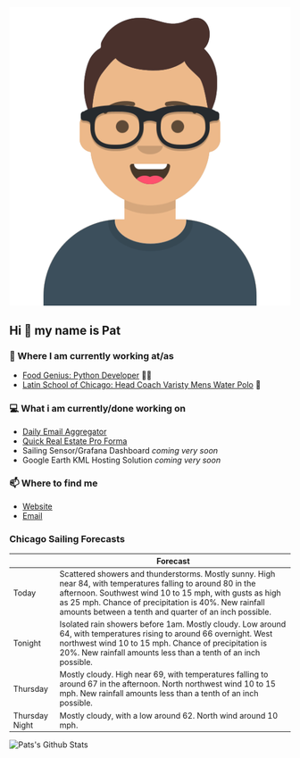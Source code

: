 [![Social banner for p-j-falconer](https://raw.githubusercontent.com/P-J-FALCONER/P-J-FALCONER/master/assets/avataaars.svg)](https://patfalconer.com/)
## Hi :wave: my name is Pat

### 💼 Where I am currently working at/as
- [Food Genius: Python Developer](https://getfoodgenius.com/) 🍔🐍
- [Latin School of Chicago: Head Coach Varisty Mens Water Polo](https://www.latinschool.org/) 🤽


### 💻 What i am currently/done working on
 - [Daily Email Aggregator](https://github.com/P-J-FALCONER/dott_daily_mail)
 - [Quick Real Estate Pro Forma](https://github.com/P-J-FALCONER/henry)
 - Sailing Sensor/Grafana Dashboard *coming very soon*
 - Google Earth KML Hosting Solution *coming very soon*

### 📫 Where to find me
 - [Website](https://patfalconer.com/)
 - [Email](mailto:patrick.j.falconer@gmail.com)


### Chicago Sailing Forecasts
|   | Forecast  |
|---|---|
| Today | Scattered showers and thunderstorms. Mostly sunny. High near 84, with temperatures falling to around 80 in the afternoon. Southwest wind 10 to 15 mph, with gusts as high as 25 mph. Chance of precipitation is 40%. New rainfall amounts between a tenth and quarter of an inch possible. |
| Tonight | Isolated rain showers before 1am. Mostly cloudy. Low around 64, with temperatures rising to around 66 overnight. West northwest wind 10 to 15 mph. Chance of precipitation is 20%. New rainfall amounts less than a tenth of an inch possible. |
| Thursday | Mostly cloudy. High near 69, with temperatures falling to around 67 in the afternoon. North northwest wind 10 to 15 mph. New rainfall amounts less than a tenth of an inch possible. |
| Thursday Night | Mostly cloudy, with a low around 62. North wind around 10 mph. |

![Pats's Github Stats](https://github-readme-stats.vercel.app/api?username=p-j-falconer&show_icons=true&theme=radical)
